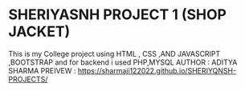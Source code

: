 # SHERIYASNH PROJECT 1  (SHOP JACKET)
This is my College project using HTML , CSS ,AND JAVASCRIPT ,BOOTSTRAP  and for backend i used PHP,MYSQL 
AUTHOR : ADITYA SHARMA
PREIVEW : 
 https://sharmaji122022.github.io/SHERIYQNSH-PROJECTS/

